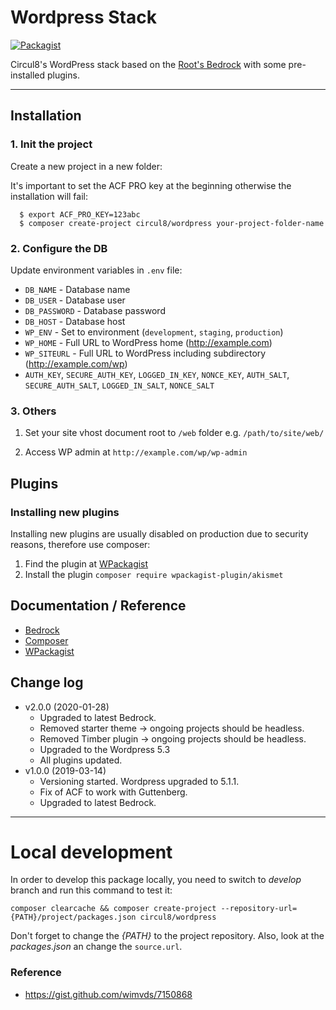 # Wordpress Stack
[![Packagist](https://img.shields.io/packagist/v/circul8/wordpress.svg?style=flat-square)](https://packagist.org/packages/circul8/wordpress)

Circul8's WordPress stack based on the [Root's Bedrock](https://github.com/roots/bedrock) with some pre-installed plugins.

---

## Installation

### 1. Init the project
Create a new project in a new folder:

It's important to set the ACF PRO key at the beginning otherwise the installation will fail:

  ```
    $ export ACF_PRO_KEY=123abc
    $ composer create-project circul8/wordpress your-project-folder-name
  ```

### 2. Configure the DB

Update environment variables in `.env` file:

  * `DB_NAME` - Database name
  * `DB_USER` - Database user
  * `DB_PASSWORD` - Database password
  * `DB_HOST` - Database host
  * `WP_ENV` - Set to environment (`development`, `staging`, `production`)
  * `WP_HOME` - Full URL to WordPress home (http://example.com)
  * `WP_SITEURL` - Full URL to WordPress including subdirectory (http://example.com/wp)
  * `AUTH_KEY`, `SECURE_AUTH_KEY`, `LOGGED_IN_KEY`, `NONCE_KEY`, `AUTH_SALT`, `SECURE_AUTH_SALT`, `LOGGED_IN_SALT`, `NONCE_SALT`

### 3. Others

1. Set your site vhost document root to `/web` folder e.g. `/path/to/site/web/`

1. Access WP admin at `http://example.com/wp/wp-admin`


## Plugins

### Installing new plugins

Installing new plugins are usually disabled on production due to security reasons, therefore use composer:

1. Find the plugin at [WPackagist](https://wpackagist.org/)
1. Install the plugin `composer require wpackagist-plugin/akismet`

## Documentation / Reference

* [Bedrock](https://roots.io/bedrock/docs/)
* [Composer](https://getcomposer.org/)
* [WPackagist](https://wpackagist.org/)

## Change log
- v2.0.0 (2020-01-28)
  - Upgraded to latest Bedrock.
  - Removed starter theme -> ongoing projects should be headless.
  - Removed Timber plugin -> ongoing projects should be headless.
  - Upgraded to the Wordpress 5.3
  - All plugins updated.
- v1.0.0 (2019-03-14)
  - Versioning started. Wordpress upgraded to 5.1.1.
  - Fix of ACF to work with Guttenberg.
  - Upgraded to latest Bedrock.

---

# Local development

In order to develop this package locally, you need to switch to *develop* branch and run this command to test it:

`composer clearcache && composer create-project --repository-url={PATH}/project/packages.json circul8/wordpress`

Don't forget to change the *{PATH}* to the project repository. Also, look at the *packages.json* an change the `source.url`.

### Reference
 - https://gist.github.com/wimvds/7150868
